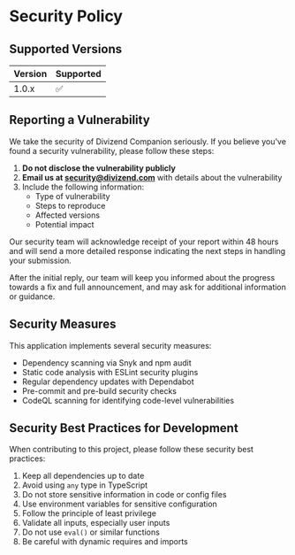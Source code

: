 # Security Policy

## Supported Versions

| Version | Supported          |
| ------- | ------------------ |
| 1.0.x   | :white_check_mark: |

## Reporting a Vulnerability

We take the security of Divizend Companion seriously. If you believe you've found a security vulnerability, please follow these steps:

1. **Do not disclose the vulnerability publicly**
2. **Email us at security@divizend.com** with details about the vulnerability
3. Include the following information:
   - Type of vulnerability
   - Steps to reproduce
   - Affected versions
   - Potential impact

Our security team will acknowledge receipt of your report within 48 hours and will send a more detailed response indicating the next steps in handling your submission.

After the initial reply, our team will keep you informed about the progress towards a fix and full announcement, and may ask for additional information or guidance.

## Security Measures

This application implements several security measures:

- Dependency scanning via Snyk and npm audit
- Static code analysis with ESLint security plugins
- Regular dependency updates with Dependabot
- Pre-commit and pre-build security checks
- CodeQL scanning for identifying code-level vulnerabilities

## Security Best Practices for Development

When contributing to this project, please follow these security best practices:

1. Keep all dependencies up to date
2. Avoid using `any` type in TypeScript
3. Do not store sensitive information in code or config files
4. Use environment variables for sensitive configuration
5. Follow the principle of least privilege
6. Validate all inputs, especially user inputs
7. Do not use `eval()` or similar functions
8. Be careful with dynamic requires and imports

